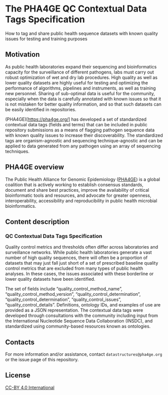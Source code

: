 # The PHA4GE QC Contextual Data Tags Specification
How to tag and share public health sequence datasets with known quality issues for testing and training purposes

## Motivation

As public health laboratories expand their sequencing and bioinformatics capacity for the surveillance of different pathogens, labs must carry out robust optimization of wet and dry lab procedures. High quality as well as lower quality datasets are highly useful for testing and optimizing the performance of algorithms, pipelines and instruments, as well as training new personnel. Sharing of sub-optimal data is useful for the community, especially when the data is carefully annotated with known issues so that it is not mistaken for better quality information, and so that such datasets can be easily identified in repositories. 

(PHA4GE)[https://pha4ge.org/] has developed a set of standardized contextual data tags (fields and terms) that can be included in public repository submissions as a means of flagging pathogen sequence data with known quality issues to increase their discoverability. The standardized tags are organism-agnostic and sequencing technique-agnostic and can be applied to data generated from any pathogen using an array of sequencing techniques.

## PHA4GE overview

The Public Health Alliance for Genomic Epidemiology ([PHA4GE](https://pha4ge.org)) is a global coalition that is actively working to establish consensus standards, document and share best practices, improve the availability of critical bioinformatic tools and resources, and advocate for greater openness, interoperability, accessibility and reproducibility in public health microbial bioinformatics.

## Content description

### QC Contextual Data Tags Specification

Quality control metrics and thresholds often differ across laboratories and surveillance networks. While public health laboratories generate a vast number of high quality sequences, there will often be a proportion of datasets that may just fall just short of a set of prescribed baseline quality control metrics that are excluded from many types of public health analyses. In these cases, the issues associated with these borderline or lower quality datasets have been identified.

The set of fields include “quality_control_method_name”, “quality_control_method_version”, “quality_control_determination”, “quality_control_determination”, “quality_control_issues”, “quality_control_details”. Definitions, ontology IDs, and examples of use are provided as a JSON representation. The contextual data tags were developed through consultations with the community including input from the International Nucleotide Sequence Data Collaboration (INSDC), and standardized using community-based resources known as ontologies.

## Contacts

For more information and/or assistance, contact `datastructures@pha4ge.org` or the issue page of this repository.

## License

[CC-BY 4.0 International](LISENCE.md)
